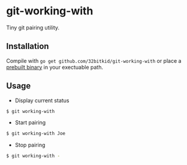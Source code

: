 git-working-with
===============

Tiny git pairing utility.

## Installation

Compile with `go get github.com/32bitkid/git-working-with` or place a [prebuilt binary](https://github.com/versionone/git-working-with/releases) in your exectuable path.

## Usage

* Display current status

```bash
$ git working-with
```

* Start pairing

```bash
$ git working-with Joe
```

* Stop pairing

```bash
$ git working-with -
```
